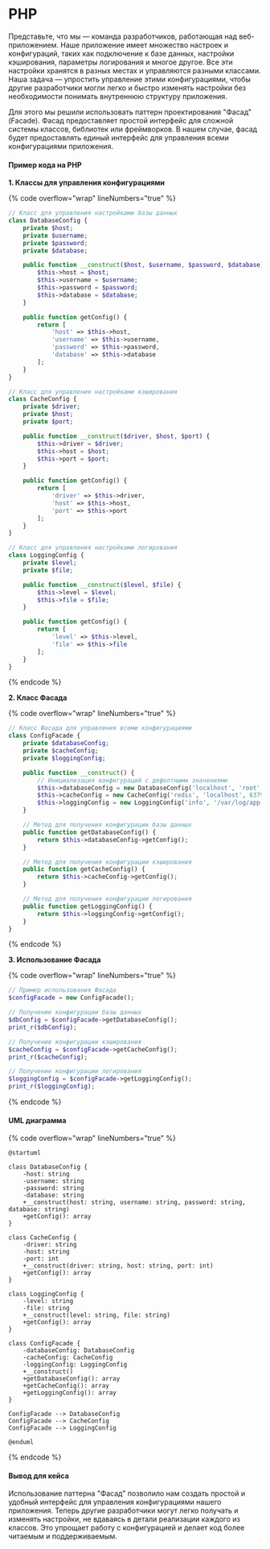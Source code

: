 # PHP

Представьте, что мы — команда разработчиков, работающая над веб-приложением. Наше приложение имеет множество настроек и конфигураций, таких как подключение к базе данных, настройки кэширования, параметры логирования и многое другое. Все эти настройки хранятся в разных местах и управляются разными классами. Наша задача — упростить управление этими конфигурациями, чтобы другие разработчики могли легко и быстро изменять настройки без необходимости понимать внутреннюю структуру приложения.

Для этого мы решили использовать паттерн проектирования "Фасад" (Facade). Фасад предоставляет простой интерфейс для сложной системы классов, библиотек или фреймворков. В нашем случае, фасад будет предоставлять единый интерфейс для управления всеми конфигурациями приложения.

#### Пример кода на PHP

**1. Классы для управления конфигурациями**

{% code overflow="wrap" lineNumbers="true" %}
```php
// Класс для управления настройками базы данных
class DatabaseConfig {
    private $host;
    private $username;
    private $password;
    private $database;

    public function __construct($host, $username, $password, $database) {
        $this->host = $host;
        $this->username = $username;
        $this->password = $password;
        $this->database = $database;
    }

    public function getConfig() {
        return [
            'host' => $this->host,
            'username' => $this->username,
            'password' => $this->password,
            'database' => $this->database
        ];
    }
}

// Класс для управления настройками кэширования
class CacheConfig {
    private $driver;
    private $host;
    private $port;

    public function __construct($driver, $host, $port) {
        $this->driver = $driver;
        $this->host = $host;
        $this->port = $port;
    }

    public function getConfig() {
        return [
            'driver' => $this->driver,
            'host' => $this->host,
            'port' => $this->port
        ];
    }
}

// Класс для управления настройками логирования
class LoggingConfig {
    private $level;
    private $file;

    public function __construct($level, $file) {
        $this->level = $level;
        $this->file = $file;
    }

    public function getConfig() {
        return [
            'level' => $this->level,
            'file' => $this->file
        ];
    }
}
```
{% endcode %}

**2. Класс Фасада**

{% code overflow="wrap" lineNumbers="true" %}
```php
// Класс Фасада для управления всеми конфигурациями
class ConfigFacade {
    private $databaseConfig;
    private $cacheConfig;
    private $loggingConfig;

    public function __construct() {
        // Инициализация конфигураций с дефолтными значениями
        $this->databaseConfig = new DatabaseConfig('localhost', 'root', 'password', 'mydb');
        $this->cacheConfig = new CacheConfig('redis', 'localhost', 6379);
        $this->loggingConfig = new LoggingConfig('info', '/var/log/app.log');
    }

    // Метод для получения конфигурации базы данных
    public function getDatabaseConfig() {
        return $this->databaseConfig->getConfig();
    }

    // Метод для получения конфигурации кэширования
    public function getCacheConfig() {
        return $this->cacheConfig->getConfig();
    }

    // Метод для получения конфигурации логирования
    public function getLoggingConfig() {
        return $this->loggingConfig->getConfig();
    }
}
```
{% endcode %}

**3. Использование Фасада**

{% code overflow="wrap" lineNumbers="true" %}
```php
// Пример использования Фасада
$configFacade = new ConfigFacade();

// Получение конфигурации базы данных
$dbConfig = $configFacade->getDatabaseConfig();
print_r($dbConfig);

// Получение конфигурации кэширования
$cacheConfig = $configFacade->getCacheConfig();
print_r($cacheConfig);

// Получение конфигурации логирования
$loggingConfig = $configFacade->getLoggingConfig();
print_r($loggingConfig);
```
{% endcode %}

#### UML диаграмма

{% code overflow="wrap" lineNumbers="true" %}
```plantuml
@startuml

class DatabaseConfig {
    -host: string
    -username: string
    -password: string
    -database: string
    +__construct(host: string, username: string, password: string, database: string)
    +getConfig(): array
}

class CacheConfig {
    -driver: string
    -host: string
    -port: int
    +__construct(driver: string, host: string, port: int)
    +getConfig(): array
}

class LoggingConfig {
    -level: string
    -file: string
    +__construct(level: string, file: string)
    +getConfig(): array
}

class ConfigFacade {
    -databaseConfig: DatabaseConfig
    -cacheConfig: CacheConfig
    -loggingConfig: LoggingConfig
    +__construct()
    +getDatabaseConfig(): array
    +getCacheConfig(): array
    +getLoggingConfig(): array
}

ConfigFacade --> DatabaseConfig
ConfigFacade --> CacheConfig
ConfigFacade --> LoggingConfig

@enduml
```
{% endcode %}

#### Вывод для кейса

Использование паттерна "Фасад" позволило нам создать простой и удобный интерфейс для управления конфигурациями нашего приложения. Теперь другие разработчики могут легко получать и изменять настройки, не вдаваясь в детали реализации каждого из классов. Это упрощает работу с конфигурацией и делает код более читаемым и поддерживаемым.
